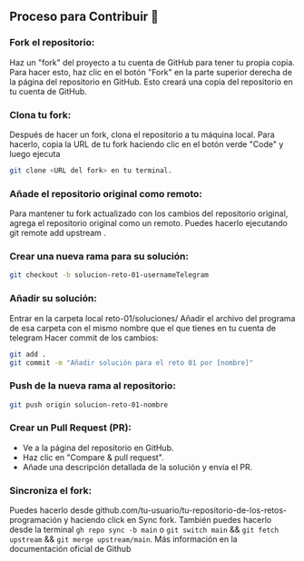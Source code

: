 ## Proceso para Contribuir  🚀
### Fork el repositorio: 
Haz un "fork" del proyecto a tu cuenta de GitHub para tener tu propia copia. Para hacer esto, haz clic en el botón "Fork" en la parte superior derecha de la página del repositorio en GitHub. Esto creará una copia del repositorio en tu cuenta de GitHub.

### Clona tu fork:  
Después de hacer un fork, clona el repositorio a tu máquina local. Para hacerlo, copia la URL de tu fork haciendo clic en el botón verde "Code" y luego ejecuta 
```sh
git clone <URL del fork> en tu terminal.
```

### Añade el repositorio original como remoto:  
Para mantener tu fork actualizado con los cambios del repositorio original, agrega el repositorio original como un remoto. Puedes hacerlo ejecutando git remote add upstream <URL del repositorio original>.

### Crear una nueva rama para su solución:

```sh
git checkout -b solucion-reto-01-usernameTelegram
```

### Añadir su solución:

Entrar en la carpeta local reto-01/soluciones/
Añadir el archivo del programa de esa carpeta con el mismo nombre que el que tienes en tu cuenta de telegram
Hacer commit de los cambios:

```sh
git add .
git commit -m "Añadir solución para el reto 01 por [nombre]"
```

### Push de la nueva rama al repositorio:

```sh
git push origin solucion-reto-01-nombre
```

### Crear un Pull Request (PR):
- Ve a la página del repositorio en GitHub.
- Haz clic en "Compare & pull request".
- Añade una descripción detallada de la solución y envía el PR.
### Sincroniza el fork:  
Puedes hacerlo desde github.com/tu-usuario/tu-repositorio-de-los-retos-programación y haciendo click en Sync fork. También puedes hacerlo desde la terminal `gh repo sync -b main` o `git switch main` && `git fetch upstream` && `git merge upstream/main`. Más información en la documentación oficial de Github
